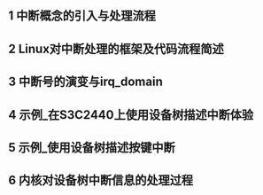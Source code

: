 ## 1 中断概念的引入与处理流程
## 2 Linux对中断处理的框架及代码流程简述
## 3 中断号的演变与irq_domain
## 4 示例_在S3C2440上使用设备树描述中断体验
## 5 示例_使用设备树描述按键中断
## 6 内核对设备树中断信息的处理过程